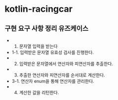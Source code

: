 # kotlin-racingcar

## 구현 요구 사항 정리 유즈케이스

* 1. 문자열 입력을 받는다
* 1-1. 입력받은 문자열 유효성 검사를 진행한다.
* 2. 입력받은 문자열에서 연산자와 피연산자를 추출한다.
* 3. 추출한 연산자와 피연산자를 순서대로 계산한다.
* 3-1. 연산자 enum을 통해 연산자를 관리한다.
* 4. 계산한 값을 리턴한다.

